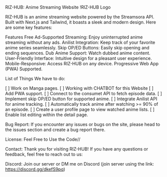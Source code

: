 RIZ-HUB: Anime Streaming Website
!RIZ-HUB Logo

RIZ-HUB is an anime streaming website powered by the Streamsora API. Built with Next.js and Tailwind, it boasts a sleek and modern design. Here are some key features:

Features
Free Ad-Supported Streaming: Enjoy uninterrupted anime streaming without any ads.
Anilist Integration: Keep track of your favorite anime series seamlessly.
Skip OP/ED Buttons: Easily skip opening and ending sequences.
Dub Anime Support: Watch dubbed anime content.
User-Friendly Interface: Intuitive design for a pleasant user experience.
Mobile-Responsive: Access RIZ-HUB on any device.
Progressive Web App (PWA) Supported.


List of Things We have to do:

[ ] Work on Manga pages.
[ ] Working with CHATBOT for this Website
[ ] Add PWA support.
[ ] Connect to the consumet API to fetch episode data.
[ ] Implement skip OP/ED button for supported anime.
[ ] Integrate Anilist API for anime tracking.
[ ] Automatically track anime after watching >= 90% of an episode.
[ ] Create a user profile page to view watched anime lists.
[ ] Enable list editing within the detail page.



Bug Report:
If you encounter any issues or bugs on the site, please head to the issues section and create a bug report there.


License:
Feel Free to Use the Code//



Contact:
Thank you for visiting RIZ-HUB! If you have any questions or feedback, feel free to reach out to us:

Discord: Join our server or DM me on Discord (join server using the link: https://discord.gg/dkefS9pq)